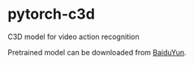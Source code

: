 # pytorch-c3d
C3D model for video action recognition



Pretrained model can be downloaded from [BaiduYun](https://pan.baidu.com/s/1saNqGBkzZHwZpG-A5RDLVw).